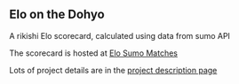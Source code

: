 
## Elo on the Dohyo

A rikishi Elo scorecard, calculated using data from sumo API

The scorecard is hosted at [Elo Sumo Matches](https://martingale.ai/sumo_matches.html)

Lots of project details are in the [project description page](https://martingale.ai/sumo_elo.html) 

